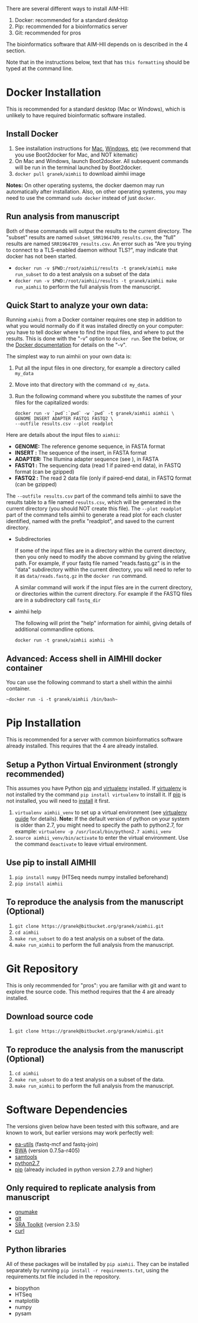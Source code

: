 There are several different ways to install AIM-HII:


1.  Docker: recommended for a standard desktop
2.  Pip: recommended for a bioinformatics server
3.  Git: recommended for pros

The bioinformatics software that AIM-HII depends on is described in the 4 section.

Note that in the instructions below, text that has `this formatting` should be typed at the command line.

# Docker Installation

This is recommended for a standard desktop (Mac or Windows), which is unlikely to have required bioinformatic software installed.  

## Install Docker

1.  See installation instructions for [Mac](https://docs.docker.com/installation/mac/), [Windows](https://docs.docker.com/installation/windows/), [etc](https://docs.docker.com/installation/) (we recommend that you use Boot2docker for Mac, and NOT kitematic)
2.  On Mac and Windows, launch Boot2docker.  All subsequent commands will be run in the terminal launched by Boot2docker.
3.  `docker pull granek/aimhii` to download aimhii image

**Notes:** On other operating systems, the docker daemon may run automatically after installation.  Also, on other operating systems, you may need to use the command `sudo docker` instead of just `docker`.

## Run analysis from manuscript

Both of these commands will output the results to the current directory.  The "subset" results are named `subset_SRR1964709_results.csv`, the "full" results are named `SRR1964709_results.csv`.   An error such as "Are you trying to connect to a TLS-enabled daemon without TLS?", may indicate that docker has not been started.

-   `docker run -v $PWD:/root/aimhii/results -t granek/aimhii make run_subset` to do a test analysis on a subset of the data
-   `docker run -v $PWD:/root/aimhii/results -t granek/aimhii make run_aimhii` to perform the full analysis from the manuscript.

## Quick Start to analyze your own data:

Running `aimhii` from a Docker container requires one step in addition to what you would normally do if it was installed directly on your computer: you have to tell docker where to find the input files, and where to put the results.  This is done with the "-v" option to `docker run`.  See the below, or the [Docker documentation](https://docs.docker.com/reference/commandline/cli/#run) for details on the "-v".

The simplest way to run aimhii on your own data is:

1.  Put all the input files in one directory, for example a directory called `my_data`
2.  Move into that directory with the command `cd my_data`.
3.  Run the following command where you substitute the names of your files for the capitalized words:
    
        docker run -v `pwd`:`pwd` -w `pwd` -t granek/aimhii aimhii \
        GENOME INSERT ADAPTER FASTQ1 FASTQ2 \
        --outfile results.csv --plot readplot

Here are details about the input files to `aimhii`:

-   **GENOME:** The reference genome sequence, in FASTA format
-   **INSERT :** The sequence of the insert, in FASTA format
-   **ADAPTER:** The Illumina adapter sequence (see ), in FASTA
-   **FASTQ1 :** The sequencing data (read 1 if paired-end data), in FASTQ format (can be gzipped)
-   **FASTQ2 :** The read 2 data file (only if paired-end data), in FASTQ format (can be gzipped)

The `--outfile results.csv` part of the command tells aimhii to save the results table to a file named `results.csv`, which will be generated in the current directory (you should NOT create this file).
The `--plot readplot` part of the command tells aimhii to generate a read plot for each cluster identified, named with the prefix "readplot", and saved to the current directory.

-   Subdirectories

    If some of the input files are in a directory within the current directory, then you only need to modify the above command by giving the relative path.  For example, if your fastq file named "reads.fastq.gz" is in the "data" subdirectory within the current directory, you will need to refer to it as `data/reads.fastq.gz` in the `docker run` command.
    
    A similar command will work if the input files are in the current directory, or directories within the current directory.  For example if the FASTQ files are in a subdirectory call `fastq_dir`

-   aimhii help

    The following will print the "help" information for aimhii, giving details of additional commandline options.
    
        docker run -t granek/aimhii aimhii -h

## Advanced: Access shell in AIMHII docker container

You can use the following command to start a shell within the aimhii container.

    ~docker run -i -t granek/aimhii /bin/bash~

# Pip Installation

This is recommended for a server with common bioinformatics software already installed.
This requires that the 4 are already installed.

## Setup a Python Virtual Environment (strongly recommended)

This assumes you have Python [pip](https://pypi.python.org/pypi/pip) and [virtualenv](https://pypi.python.org/pypi/virtualenv) installed.  If [virtualenv](https://pypi.python.org/pypi/virtualenv) is not installed try the command `pip install virtualenv` to install it.  If [pip](https://pypi.python.org/pypi/pip) is not installed, you will need to [install](https://pip.pypa.io/en/stable/installing.html) it first.

1.  `virtualenv aimhii_venv` to set up a virtual environment (see [virtualenv guide](http://docs.python-guide.org/en/latest/dev/virtualenvs/) for details).  **Note:** If the default version of python on your system is older than 2.7, you might need to specify the path to python2.7, for example: `virtualenv -p /usr/local/bin/python2.7 aimhii_venv`
2.  `source aimhii_venv/bin/activate` to enter the virtual environment.  Use the command `deactivate` to leave virtual environment.

## Use pip to install AIMHII

1.  `pip install numpy` (HTSeq needs numpy installed beforehand)
2.  `pip install aimhii`

## To reproduce the analysis from the manuscript (Optional)

1.  `git clone https://granek@bitbucket.org/granek/aimhii.git`
2.  `cd aimhii`
3.  `make run_subset` to do a test analysis on a subset of the data.
4.  `make run_aimhii` to perform the full analysis from the manuscript.

# Git Repository

This is only recommended for "pros": you are familiar with git and want to explore the source code.  This method requires that the 4 are already installed.

## Download source code

1.  `git clone https://granek@bitbucket.org/granek/aimhii.git`

## To reproduce the analysis from the manuscript (Optional)

1.  `cd aimhii`
2.  `make run_subset` to do a test analysis on a subset of the data.
3.  `make run_aimhii` to perform the full analysis from the manuscript.

# Software Dependencies

The versions given below have been tested with this software, and are known to work, but earlier versions may work perfectly well:

-   [ea-utils](https://code.google.com/p/ea-utils/) (fastq-mcf and fastq-join)
-   [BWA](http://bio-bwa.sourceforge.net/) (version 0.7.5a-r405)
-   [samtools](http://samtools.sourceforge.net/)
-   [python2.7](https://www.python.org/downloads/release/python-279/)
-   [pip](https://pip.pypa.io/en/latest/installing.html) (already included in python version 2.7.9 and higher)

## Only required to replicate analysis from manuscript

-   [gnumake](http://www.gnu.org/software/make/)
-   [git](http://git-scm.com/downloads)
-   [SRA Toolkit](http://www.ncbi.nlm.nih.gov/books/NBK158900/#SRA_download.how_do_i_download_and_insta) (version 2.3.5)
-   [curl](http://curl.haxx.se/)

## Python libraries

All of these packages will be installed by `pip aimhii`.  They can be installed separately by running `pip install -r requirements.txt`, using the requirements.txt file included in the repository.

-   biopython
-   HTSeq
-   matplotlib
-   numpy
-   pysam
